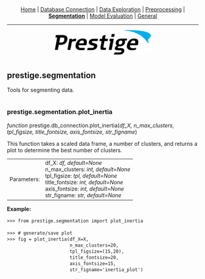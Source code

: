 <p align="center">
	<a href="../README.md">Home</a> | <a href="db_connection.md">Database Connection</a> | <a href="data_exploration.md">Data Exploration</a> | <a href="preprocessing.md">Preprocessing</a> | <b><a href="segmentation.md">Segmentation</a></b> | <a href="model_eval.md">Model Evaluation</a> | <a href="general.md">General</a>
</p>

---

<p align="center"><img src="../img/prestige_logo.png" alt="Prestige logo" width=50% height=50% /></p>

#

<a name="segmentation"></a><h2>prestige.segmentation</h2>

<p>Tools for segmenting data.</p>

#

<h3>prestige.segmentation.plot_inertia</h3>

<p><i>function</i> prestige.db_connection.plot_inertia(<i>df_X, n_max_clusters, tpl_figsize, title_fontsize, axis_fontsize, str_figname</i>)</p>

<p>This function takes a scaled data frame, a number of clusters, and returns a plot to determine the best number of clusters.</p>

<table>
	<tr>
		<td>Parameters:</td>
		<td>df_X: <i>df, default=None</i></BR>
		    n_max_clusters: <i>int, default=None</i><BR>
		    tpl_figsize: <i>tpl, default=None</i><BR>
		    title_fontsize: <i>int, default=None</i><BR>
		    axis_fontsize: <i>int, default=None</i><BR>
		    str_figname: <i>str, default=None</i>
	</tr>
</table>

<p><b>Example:</b></p>

```
>>> from prestige.segmentation import plot_inertia

>>> # generate/save plot
>>> fig = plot_inertia(df_X=X,
	                   n_max_clusters=20,
	                   tpl_figsize=(15,20),
	                   title_fontsize=20,
	                   axis_fontsize=15,
	                   str_figname='inertia_plot')
```


